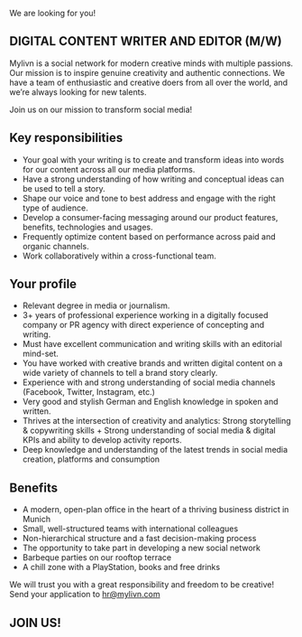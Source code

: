 We are looking for you!

## DIGITAL CONTENT WRITER AND EDITOR (M/W)

Mylivn is a social network for modern creative minds with multiple passions. Our mission is to inspire genuine creativity and authentic connections. We have a team of enthusiastic and creative doers from all over the world, and we’re always looking for new talents.

Join us on our mission to transform social media! 

## Key responsibilities
- Your goal with your writing is to create and transform ideas into words for our content across all our media platforms.
- Have a strong understanding of how writing and conceptual ideas can be used to tell a story.  
- Shape our voice and tone to best address and engage with the right type of audience.
- Develop a consumer-facing messaging around our product features, benefits, technologies and usages.
- Frequently optimize content based on performance across paid and organic channels.
- Work collaboratively within a cross-functional team. 

## Your profile
- Relevant degree in media or journalism.
- 3+ years of professional experience working in a digitally focused company or PR agency with direct experience of concepting and writing.
- Must have excellent communication and writing skills with an editorial mind-set.
- You have worked with creative brands and written digital content on a wide variety of channels to tell a brand story clearly.
- Experience with and strong understanding of social media channels (Facebook, Twitter, Instagram, etc.)
- Very good and stylish German and English knowledge in spoken and written.
- Thrives at the intersection of creativity and analytics: Strong storytelling & copywriting skills + Strong understanding of social media & digital KPIs and ability to develop activity reports.
- Deep knowledge and understanding of the latest trends in social media creation, platforms and consumption

## Benefits
- A modern, open-plan office in the heart of a thriving business district in Munich 
- Small, well-structured teams with international colleagues 
- Non-hierarchical structure and a fast decision-making process 
- The opportunity to take part in developing a new social network 
- Barbeque parties on our rooftop terrace 
- A chill zone with a PlayStation, books and free drinks

We will trust you with a great responsibility and freedom to be creative!
Send your application to hr@mylivn.com

## JOIN US!


